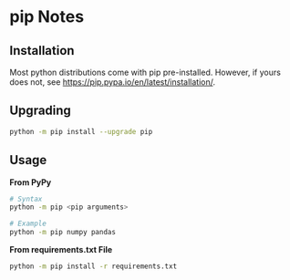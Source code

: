 # pip Notes


## Installation

Most python distributions come with pip pre-installed. However, if yours does not, see https://pip.pypa.io/en/latest/installation/.


## Upgrading

```sh
python -m pip install --upgrade pip
```


## Usage

**From PyPy**

```sh
# Syntax
python -m pip <pip arguments>
```

```sh
# Example
python -m pip numpy pandas
```

**From requirements.txt File**

```sh
python -m pip install -r requirements.txt
```
